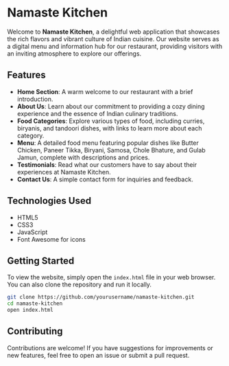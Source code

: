 # Namaste Kitchen

Welcome to **Namaste Kitchen**, a delightful web application that showcases the rich flavors and vibrant culture of Indian cuisine. Our website serves as a digital menu and information hub for our restaurant, providing visitors with an inviting atmosphere to explore our offerings.

## Features

- **Home Section**: A warm welcome to our restaurant with a brief introduction.
- **About Us**: Learn about our commitment to providing a cozy dining experience and the essence of Indian culinary traditions.
- **Food Categories**: Explore various types of food, including curries, biryanis, and tandoori dishes, with links to learn more about each category.
- **Menu**: A detailed food menu featuring popular dishes like Butter Chicken, Paneer Tikka, Biryani, Samosa, Chole Bhature, and Gulab Jamun, complete with descriptions and prices.
- **Testimonials**: Read what our customers have to say about their experiences at Namaste Kitchen.
- **Contact Us**: A simple contact form for inquiries and feedback.

## Technologies Used

- HTML5
- CSS3
- JavaScript
- Font Awesome for icons

## Getting Started

To view the website, simply open the `index.html` file in your web browser. You can also clone the repository and run it locally.

```bash
git clone https://github.com/yourusername/namaste-kitchen.git
cd namaste-kitchen
open index.html
```

## Contributing

Contributions are welcome! If you have suggestions for improvements or new features, feel free to open an issue or submit a pull request.

